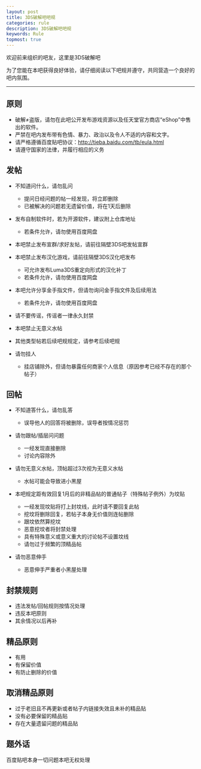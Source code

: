 ```yaml
---
layout: post
title: 3DS破解吧吧规
categories: rule
description: 3DS破解吧吧规
keywords: Rule
topmost: true
---
```


欢迎前来组织的吧友，这里是3DS破解吧

为了您能在本吧获得良好体验，请仔细阅读以下吧规并遵守，共同营造一个良好的吧内氛围。

---

## 原则

- 破解≠盗版，请勿在此吧公开发布游戏资源以及任天堂官方商店“eShop”中售出的软件。
- 严禁在吧内发布带有色情、暴力、政治以及令人不适的内容和文字。
- 请严格遵循百度贴吧协议：http://tieba.baidu.com/tb/eula.html
- 请遵守国家的法律，并履行相应的义务

## 发帖

- 不知道问什么，请勿乱问
  - 提问日经问题的帖一经发现，将立即删除
  - 已被解决的问题若无遗留价值，将在1天后删除

- 发布自制软件时，若为开源软件，建议附上仓库地址
  - 若条件允许，请勿使用百度网盘
 
- 本吧禁止发布宣群/求好友帖，请前往隔壁3DS吧发帖宣群
- 本吧禁止发布汉化游戏，请前往隔壁3DS汉化吧发布
  - 可允许发布Luma3DS重定向形式的汉化补丁
  - 若条件允许，请勿使用百度网盘

- 本吧允许分享金手指文件，但请勿询问金手指文件及后续用法
  - 若条件允许，请勿使用百度网盘

- 请不要传谣，传谣者一律永久封禁
- 本吧禁止无意义水帖
- 其他类型帖若后续吧规规定，请参考后续吧规
- 请勿挂人
  - 挂店铺除外，但请勿暴露任何商家个人信息（原因参考已经不存在的那个帖子）

## 回帖

- 不知道答什么，请勿乱答
  - 误导他人的回答将被删除，误导者按情况惩罚

- 请勿跟帖/插层问问题
  - 一经发现直接删除
  - 讨论内容除外

- 请勿无意义水帖，顶帖超过3次视为无意义水帖
  - 水帖可能会导致进小黑屋

- 本吧规定距有效回复1月后的非精品帖的普通帖子（特殊帖子例外）为坟贴
  - 一经发现坟贴将打上封坟线，此时请不要回复此帖
  - 挖坟将删除回复，若帖子本身无价值则连帖删除
  - 跟坟依然算挖坟
  - 恶意挖坟者将封禁处理
  - 具有特殊意义或意义重大的讨论帖不设置坟线
  - 请勿过于频繁的顶精品帖

- 请勿恶意伸手
  - 恶意伸手严重者小黑屋处理

## 封禁规则

- 违法发帖/回帖规则按情况处理
- 违反本吧原则
- 其余情况以后再补

## 精品原则

- 有用
- 有保留价值
- 有防止删除的价值

## 取消精品原则

- 过于老旧且不再更新或者帖子内链接失效且未补的精品贴
- 没有必要保留的精品贴
- 存在大量遗留问题的精品贴

## 题外话

百度贴吧本身一切问题本吧无权处理

